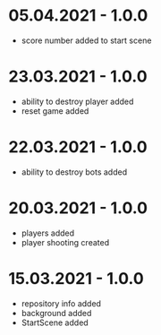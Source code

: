 # 05.04.2021 - 1.0.0

- score number added to start scene

# 23.03.2021 - 1.0.0

- ability to destroy player added
- reset game added

# 22.03.2021 - 1.0.0

- ability to destroy bots added

# 20.03.2021 - 1.0.0

- players added
- player shooting created

# 15.03.2021 - 1.0.0

- repository info added
- background added
- StartScene added
